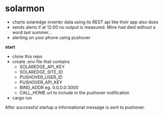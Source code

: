 # solarmon
* charts solaredge inverter data using its REST api like their app also does
* sends alerts if at 12:00 no output is measured. Mine had died without a word last summer...
* alerting on your phone using pushover

**start**
* clone this repo
* create .env file that contains
  * SOLAREDGE_API_KEY
  * SOLAREDGE_SITE_ID
  * PUSHOVER_USER_ID
  * PUSHOVER_API_KEY
  * BIND_ADDR eg. 0.0.0.0:3000
  * CALL_HOME url to include in the pushover notification
* cargo run

After successful startup a informational message is sent to pushover.